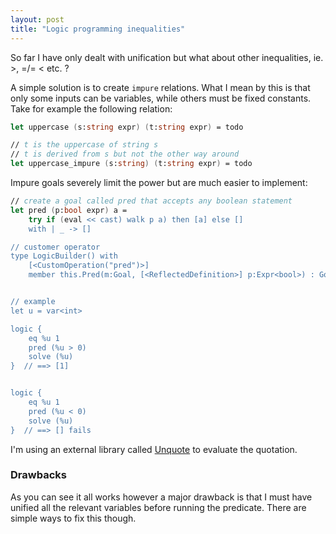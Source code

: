 ```yaml
---
layout: post
title: "Logic programming inequalities"
---
```


So far I have only dealt with unification but what about other inequalities, ie. >, =/= < etc. ?

A simple solution is to create `impure` relations. What I mean by this is that only some inputs can be variables, while others must be fixed constants. Take for example the following relation:

```fsharp
let uppercase (s:string expr) (t:string expr) = todo

// t is the uppercase of string s
// t is derived from s but not the other way around
let uppercase_impure (s:string) (t:string expr) = todo
```

Impure goals severely limit the power but are much easier to implement:

```fsharp
// create a goal called pred that accepts any boolean statement
let pred (p:bool expr) a = 
    try if (eval << cast) walk p a) then [a] else []
    with | _ -> []

// customer operator
type LogicBuilder() with
    [<CustomOperation("pred")>] 
    member this.Pred(m:Goal, [<ReflectedDefinition>] p:Expr<bool>) : Goal = m &&& pred p


// example
let u = var<int>

logic {
    eq %u 1
    pred (%u > 0)
    solve (%u)
}  // ==> [1]


logic {
    eq %u 1
    pred (%u < 0)
    solve (%u)
}  // ==> [] fails
```
I'm using an external library called [Unquote](https://github.com/SwensenSoftware/unquote) to evaluate the quotation.

### Drawbacks
As you can see it all works however a major drawback is that I must have unified all the relevant variables before running the predicate. There are simple ways to fix this though.